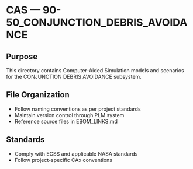 # CAS — 90-50_CONJUNCTION_DEBRIS_AVOIDANCE

## Purpose

This directory contains Computer-Aided Simulation models and scenarios for the CONJUNCTION DEBRIS AVOIDANCE subsystem.

## File Organization

- Follow naming conventions as per project standards
- Maintain version control through PLM system
- Reference source files in EBOM_LINKS.md

## Standards

- Comply with ECSS and applicable NASA standards
- Follow project-specific CAx conventions
